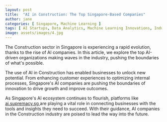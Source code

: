 ```yaml
---
layout: post
title:  "AI in Construction: The Top Singapore-Based Companies"
author: jane
categories: [ Singapore, Machine Learning ]
tags: [ AI Startups, Data Analytics, Machine Learning Innovations, Industry Disruption, Singapore AI Companies ]
image: assets/images/4.jpg
---
```


The Construction sector in Singapore is experiencing a rapid evolution, thanks to the rise of AI companies. In this article, we explore the top AI-driven organizations making waves in the industry, pushing the boundaries of what's possible.

The use of AI in Construction has enabled businesses to unlock new potential. From enhancing customer experiences to optimizing internal processes, Singapore's AI companies are pushing the boundaries of innovation to drive growth and improve outcomes.

As Singapore's AI ecosystem continues to flourish, platforms like <a href="https://ai.supremacy.sg" target="_blank"> ai.supremacy.sg </a> are playing a vital role in connecting businesses with the tools and insights they need to succeed. With their guidance, AI companies in the Construction industry are poised to lead the way into the future.
